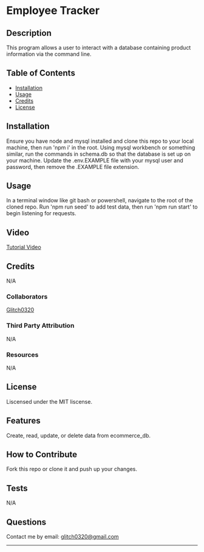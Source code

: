 # Employee Tracker

## Description
This program allows a user to interact with a database containing product information via the command line.

## Table of Contents
- [Installation](#installation)
- [Usage](#usage)
- [Credits](#credits)
- [License](#license)

## Installation
Ensure you have node and mysql installed and clone this repo to your local machine, then run 'npm i' in the root. Using mysql workbench or something similar, run the commands in schema.db so that the database is set up on your machine. Update the .env.EXAMPLE file with your mysql user and password, then remove the .EXAMPLE file extension.

## Usage
In a terminal window like git bash or powershell, navigate to the root of the cloned repo. Run 'npm run seed' to add test data, then run 'npm run start' to begin listening for requests.

## Video
<a href='chrome-extension://mmeijimgabbpbgpdklnllpncmdofkcpn/app.html#/files/355a2f63-3b63-4f1c-y928-9be6ecffa688'>Tutorial Video</a>

## Credits
N/A

### Collaborators
<a href='https://github.com/Glitch0320/'>Glitch0320</a>

### Third Party Attribution
N/A

### Resources
N/A

## License
Liscensed under the MIT liscense.

## Features
Create, read, update, or delete data from ecommerce_db.

## How to Contribute
Fork this repo or clone it and push up your changes.

## Tests
N/A

## Questions
Contact me by email: glitch0320@gmail.com

---